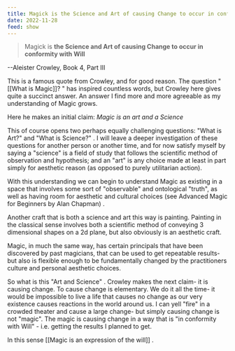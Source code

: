```yaml
---
title: Magick is the Science and Art of causing Change to occur in conformity with Will
date: 2022-11-28
feed: show
---
```



>Magick is **the Science and Art of causing Change to occur in conformity with Will**

--Aleister Crowley, Book 4, Part III

This is a famous quote from Crowley, and for good reason. The question "[[What is Magic]]? " has inspired countless words, but Crowley here gives quite a succinct answer. An answer I find more and more agreeable as my understanding of Magic grows.

Here he makes an initial claim:
*Magic is an art and a Science*

This of course opens two perhaps equally challenging questions: "What is Art?" and "What is Science?" . I will leave a deeper investigation of these questions for another person or another time, and for now satisfy myself by saying a "science" is a field of study that follows the scientific method of observation and hypothesis; and an "art" is any choice made at least in part simply for aesthetic reason (as opposed to purely utilitarian action).

With this understanding we can begin to understand Magic as existing in a space that involves some sort of "observable" and ontological "truth", as well as having room for aesthetic and cultural choices (see Advanced Magic for Beginners by Alan Chapman) . 

Another craft that is both a science and art this way is painting. Painting in the classical sense involves both a scientific method of conveying 3 dimensional shapes on a 2d plane, but also obviously is an aesthetic craft.

Magic, in much the same way, has certain principals that have been discovered by past magicians, that can be used to get repeatable results- but also is flexible enough to be fundamentally changed by the practitioners culture and personal aesthetic choices. 

So what is this "Art and Science" . Crowley makes the next claim- it is causing change.
To cause change is elementary. We do it all the time- it would be impossible to live a life that causes no change as our very existence causes reactions in the world around us. I can yell "fire" in a crowded theater and cause a large change- but simply causing change is not "magic". The magic is causing change in a way that is "in conformity with Will" - i.e. getting the results I planned to get. 

In this sense [[Magic is an expression of the will]] .